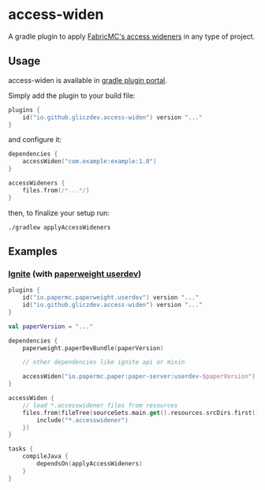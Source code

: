 # access-widen

A gradle plugin to apply [FabricMC's access wideners](https://wiki.fabricmc.net/tutorial:accesswideners) in any type of
project.

## Usage

access-widen is available in [gradle plugin portal](https://plugins.gradle.org/plugin/io.github.gliczdev.access-widen).

Simply add the plugin to your build file:

```kts
plugins {
    id("io.github.gliczdev.access-widen") version "..."
}
```

and configure it:

```kts
dependencies {
    accessWiden("com.example:example:1.0")
}

accessWideners {
    files.from(/*...*/)
}
```

then, to finalize your setup run:

```shell
./gradlew applyAccessWideners
```

## Examples

### [Ignite](https://github.com/vectrix-space/ignite) (with [paperweight userdev](https://github.com/PaperMC/paperweight))

```kts
plugins {
    id("io.papermc.paperweight.userdev") version "..."
    id("io.github.gliczdev.access-widen") version "..."
}

val paperVersion = "..."

dependencies {
    paperweight.paperDevBundle(paperVersion)

    // other dependencies like ignite api or mixin

    accessWiden("io.papermc.paper:paper-server:userdev-$paperVersion")
}

accessWiden {
    // load *.accesswidener files from resources
    files.from(fileTree(sourceSets.main.get().resources.srcDirs.first()) {
        include("*.accesswidener")
    })
}

tasks {
    compileJava {
        dependsOn(applyAccessWideners)
    }
}
```
